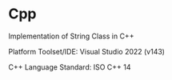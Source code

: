 # Cpp

Implementation of String Class in C++

Platform Toolset/IDE: Visual Studio 2022 (v143)

C++ Language Standard: ISO C++ 14